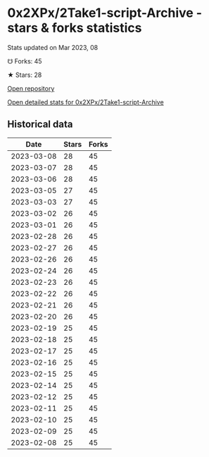 # 0x2XPx/2Take1-script-Archive - stars & forks statistics

Stats updated on Mar 2023, 08

☋ Forks: 45

★ Stars: 28

[Open repository](https://github.com/0x2XPx/2Take1-script-Archive)

[Open detailed stats for 0x2XPx/2Take1-script-Archive](https://reviewgithub.com/rep/0x2XPx/2Take1-script-Archive)

## Historical data
| Date | Stars | Forks |
|------|-------|-------|
| 2023-03-08 | 28 | 45 | 
| 2023-03-07 | 28 | 45 | 
| 2023-03-06 | 28 | 45 | 
| 2023-03-05 | 27 | 45 | 
| 2023-03-03 | 27 | 45 | 
| 2023-03-02 | 26 | 45 | 
| 2023-03-01 | 26 | 45 | 
| 2023-02-28 | 26 | 45 | 
| 2023-02-27 | 26 | 45 | 
| 2023-02-26 | 26 | 45 | 
| 2023-02-24 | 26 | 45 | 
| 2023-02-23 | 26 | 45 | 
| 2023-02-22 | 26 | 45 | 
| 2023-02-21 | 26 | 45 | 
| 2023-02-20 | 26 | 45 | 
| 2023-02-19 | 25 | 45 | 
| 2023-02-18 | 25 | 45 | 
| 2023-02-17 | 25 | 45 | 
| 2023-02-16 | 25 | 45 | 
| 2023-02-15 | 25 | 45 | 
| 2023-02-14 | 25 | 45 | 
| 2023-02-12 | 25 | 45 | 
| 2023-02-11 | 25 | 45 | 
| 2023-02-10 | 25 | 45 | 
| 2023-02-09 | 25 | 45 | 
| 2023-02-08 | 25 | 45 | 

